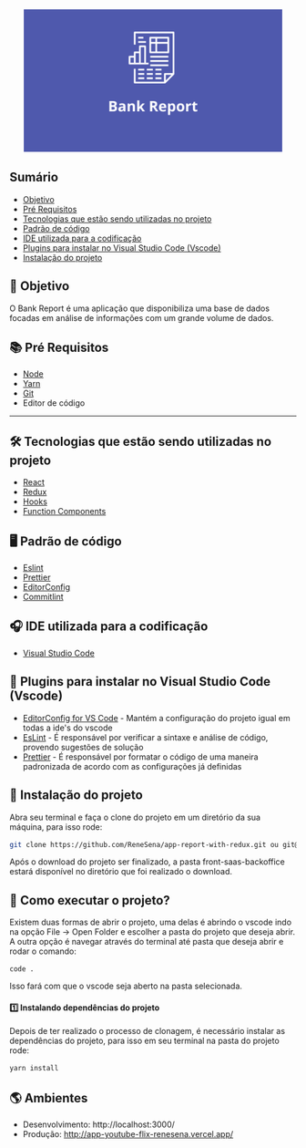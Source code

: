 <div align="center">
	<img src="banner.svg" height="250px" />
</div>

## Sumário

-   [Objetivo](#objetivo)
-   [Pré Requisitos](#pre-requisitos)
-   [Tecnologias que estão sendo utilizadas no projeto](#tecnologias)
-   [Padrão de código](#padrao-de-codigo)
-   [IDE utilizada para a codificação](#ide)
-   [Plugins para instalar no Visual Studio Code (Vscode)](#plugins)
-   [Instalação do projeto](#instalacao)

## <h2 id="objetivo">:dart: Objetivo</h2>

O Bank Report é uma aplicação que disponibiliza uma base de dados focadas em análise de informações com um grande volume de dados.

## <h2 id="pre-requisitos">:books: Pré Requisitos</h2>

-   [Node](https://nodejs.org/en/)
-   [Yarn](https://yarnpkg.com/)
-   [Git](https://git-scm.com/)
-   Editor de código

<hr />

## <h2 id="tecnologias">:hammer_and_wrench: Tecnologias que estão sendo utilizadas no projeto</h2>

-   [React](https://pt-br.reactjs.org/)
-   [Redux](https://redux.js.org/)
-   [Hooks](https://pt-br.reactjs.org/docs/hooks-intro.html)
-   [Function Components](https://pt-br.reactjs.org/docs/components-and-props.html)

## <h2 id="padrao-de-codigo">:desktop_computer: Padrão de código</h2>

-   [Eslint](https://eslint.org/docs/user-guide/formatters/)
-   [Prettier](https://prettier.io/)
-   [EditorConfig](https://editorconfig.org/)
-   [Commitlint](https://commitlint.js.org/#/)

## <h2 id="ide">:headphones: IDE utilizada para a codificação</h2>

-   [Visual Studio Code](https://code.visualstudio.com/)

## <h2 id="plugins">:electric_plug: Plugins para instalar no Visual Studio Code (Vscode)</h2>

-   [EditorConfig for VS Code](https://marketplace.visualstudio.com/items?itemName=EditorConfig.EditorConfig) - Mantém a configuração do projeto igual em todas a ide's do vscode
-   [EsLint](https://marketplace.visualstudio.com/items?itemName=dbaeumer.vscode-eslint) - É responsável por verificar a sintaxe e análise de código, provendo sugestões de solução
-   [Prettier](https://marketplace.visualstudio.com/items?itemName=esbenp.prettier-vscode) - É responsável por formatar o código de uma maneira padronizada de acordo com as configurações já definidas

## <h2 id="instalacao">:wrench: Instalação do projeto</h2>

Abra seu terminal e faça o clone do projeto em um diretório da sua máquina, para isso rode:

```bash
git clone https://github.com/ReneSena/app-report-with-redux.git ou git@github.com:ReneSena/app-report-with-redux.git
```

Após o download do projeto ser finalizado, a pasta front-saas-backoffice estará disponível no diretório que foi realizado o download.

## :rocket: Como executar o projeto?

Existem duas formas de abrir o projeto, uma delas é abrindo o vscode indo na opção File -> Open Folder e escolher a pasta do projeto que deseja abrir. A outra opção é navegar através do terminal até pasta que deseja abrir e rodar o comando:

```
code .
```

Isso fará com que o vscode seja aberto na pasta selecionada.

#### :one: Instalando dependências do projeto

Depois de ter realizado o processo de clonagem, é necessário instalar as dependências do projeto, para isso em seu terminal na pasta do projeto rode:

```bash
yarn install
```

## <h2 id="ambientes">:earth_americas: Ambientes</h2>

-   Desenvolvimento: http://localhost:3000/
-   Produção: http://app-youtube-flix-renesena.vercel.app/
